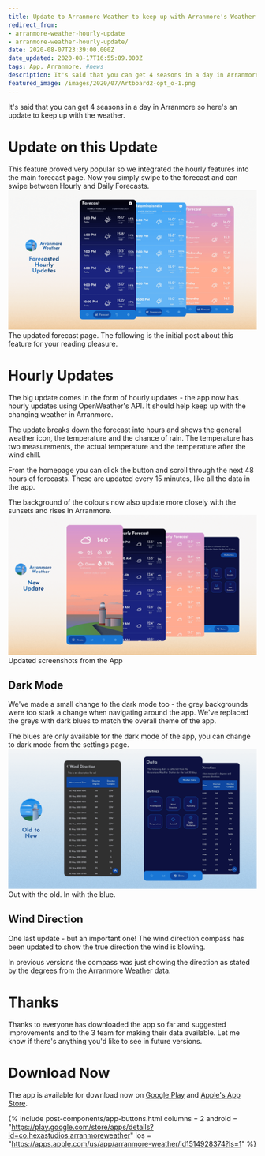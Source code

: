 ```yaml
---
title: Update to Arranmore Weather to keep up with Arranmore's Weather
redirect_from:
- arranmore-weather-hourly-update
- arranmore-weather-hourly-update/
date: 2020-08-07T23:39:00.000Z
date_updated: 2020-08-17T16:55:09.000Z
tags: App, Arranmore, #news
description: It's said that you can get 4 seasons in a day in Arranmore so here's an update to keep up with the weather.
featured_image: /images/2020/07/Artboard2-opt_o-1.png
---
```


It's said that you can get 4 seasons in a day in Arranmore so here's an update to keep up with the weather.

# Update on this Update

This feature proved very popular so we integrated the hourly features into the main forecast page. Now you simply swipe to the forecast and can swipe between Hourly and Daily Forecasts.
![](/images/2020/08/hourly-updates-integrated-image.png)The updated forecast page.
The following is the initial post about this feature for your reading pleasure.

# Hourly Updates

The big update comes in the form of hourly updates - the app now has hourly updates using OpenWeather's API. It should help keep up with the changing weather in Arranmore.

The update breaks down the forecast into hours and shows the general weather icon, the temperature and the chance of rain. The temperature has two measurements, the actual temperature and the temperature after the wind chill.

From the homepage you can click the button and scroll through the next 48 hours of forecasts. These are updated every 15 minutes, like all the data in the app.

The background of the colours now also update more closely with the sunsets and rises in Arranmore.
![](/images/2020/07/Artboard2-opt-1.png)Updated screenshots from the App
## Dark Mode

We've made a small change to the dark mode too - the grey backgrounds were too stark a change when navigating around the app. We've replaced the greys with dark blues to match the overall theme of the app.

The blues are only available for the dark mode of the app, you can change to dark mode from the settings page.
![](/images/2020/07/Artboard1-opt.png)Out with the old. In with the blue.
## Wind Direction

One last update - but an important one! The wind direction compass has been updated to show the true direction the wind is blowing. 

In previous versions the compass was just showing the direction as stated by the degrees from the Arranmore Weather data.

# Thanks

Thanks to everyone has downloaded the app so far and suggested improvements and to the 3 team for making their data available. Let me know if there's anything you'd like to see in future versions.

# Download Now

The app is available for download now on [Google Play](https://play.google.com/store/apps/details?id=co.hexastudios.arranmoreweather) and [Apple's App Store](https://apps.apple.com/us/app/arranmore-weather/id1514928374?ls=1).

{% include post-components/app-buttons.html
	columns = 2
	android = "https://play.google.com/store/apps/details?id=co.hexastudios.arranmoreweather"
	ios = "https://apps.apple.com/us/app/arranmore-weather/id1514928374?ls=1"
%}
